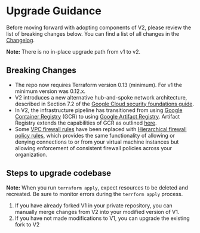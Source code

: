 # Upgrade Guidance

Before moving forward with adopting components of V2, please review the list of
breaking changes below. You can find a list of all changes in the
[Changelog](https://github.com/terraform-google-modules/terraform-google-enterprise-genai/blob/master/CHANGELOG.md).

**Note:** There is no in-place upgrade path from v1 to v2.

## Breaking Changes

-  The repo now requires Terraform version 0.13 (minimum). For v1 the minimum version was
   0.12.x.
-  V2 introduces a new alternative hub-and-spoke network architecture,
   described in Section 7.2 of the [Google Cloud security foundations guide](https://services.google.com/fh/files/misc/google-cloud-security-foundations-guide.pdf).
-  In V2, the infrastructure pipeline has transitioned from using
[Google Container Registry](https://cloud.google.com/container-registry/docs) (GCR) to using [Google Artifact Registry](https://cloud.google.com/artifact-registry/docs). Artifact
   Registry extends the capabilities of GCR as outlined
   [here](https://cloud.google.com/artifact-registry/docs/transition/transition-from-gcr#compare).
-  Some [VPC firewall rules](https://cloud.google.com/vpc/docs/firewalls) have been replaced with [Hierarchical firewall policy rules](https://cloud.google.com/vpc/docs/firewall-policies), which provides the same functionality of allowing or denying connections to or from your virtual machine instances but allowing enforcement of consistent firewall policies across your organization.

## Steps to upgrade codebase

**Note:** When you run `terraform apply`, expect resources to be deleted and recreated. Be sure
 to monitor errors during the `terrform apply` process.

1. If you have already forked V1 in your private repository, you can
   manually merge changes from V2 into your modified version of V1.
1. If you have not made modifications to V1, you can upgrade the existing
   fork to V2
